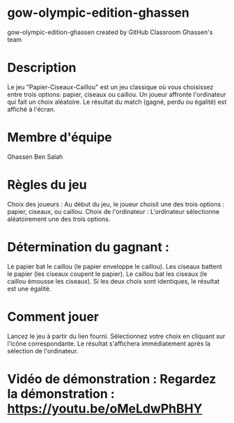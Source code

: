# gow-olympic-edition-ghassen
gow-olympic-edition-ghassen created by GitHub Classroom
Ghassen's team

# Description

Le jeu "Papier-Ciseaux-Caillou" est un jeu classique où vous choisissez entre trois options: papier, ciseaux ou caillou. Un joueur affronte l'ordinateur qui fait un choix aléatoire. Le résultat du match (gagné, perdu ou égalité) est affiché à l'écran.

# Membre d'équipe

Ghassen Ben Salah

# Règles du jeu

Choix des joueurs : Au début du jeu, le joueur choisit une des trois options : papier, ciseaux, ou caillou.
Choix de l'ordinateur : L'ordinateur sélectionne aléatoirement une des trois options.

# Détermination du gagnant :
Le papier bat le caillou (le papier enveloppe le caillou).
Les ciseaux battent le papier (les ciseaux coupent le papier).
Le caillou bat les ciseaux (le caillou émousse les ciseaux).
Si les deux choix sont identiques, le résultat est une égalité.


# Comment jouer
Lancez le jeu à partir du lien fourni.
Sélectionnez votre choix en cliquant sur l'icône correspondante.
Le résultat s'affichera immédiatement après la sélection de l'ordinateur.


# Vidéo de démonstration : Regardez la démonstration : https://youtu.be/oMeLdwPhBHY

